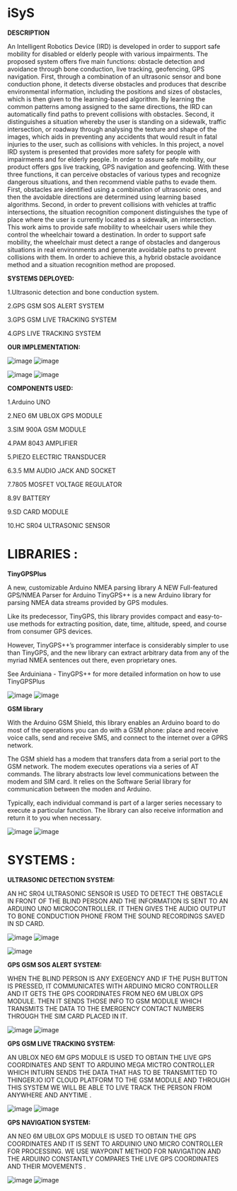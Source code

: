 # iSyS

**DESCRIPTION**

An Intelligent Robotics Device (IRD) is developed in order to support safe mobility for disabled or  elderly people with various impairments. The proposed system offers five main functions: obstacle  detection and avoidance through bone conduction, live tracking, geofencing, GPS navigation. First,  through a combination of an ultrasonic sensor and bone conduction phone, it detects diverse  obstacles and produces that describe environmental information, including the positions and sizes of  obstacles, which is then given to the learning-based algorithm. By learning the common patterns  among assigned to the same directions, the IRD can automatically find paths to prevent collisions  with obstacles. Second, it distinguishes a situation whereby the user is standing on a sidewalk, traffic  intersection, or roadway through analysing the texture and shape of the images, which aids in  preventing any accidents that would result in fatal injuries to the user, such as collisions with  vehicles. In this project, a novel IRD system is presented that provides more safety for people with  impairments and for elderly people. In order to assure safe mobility, our product offers gps live  tracking, GPS navigation and geofencing. With these three functions, it can perceive obstacles of  various types and recognize dangerous situations, and then recommend viable paths to evade them.  First, obstacles are identified using a combination of ultrasonic ones, and then the avoidable  directions are determined using learning based algorithms. Second, in order to prevent collisions  with vehicles at traffic intersections, the situation recognition component distinguishes the type of  place where the user is currently located as a sidewalk, an intersection. This work aims to provide  safe mobility to wheelchair users while they control the wheelchair toward a destination. In order to  support safe mobility, the wheelchair must detect a range of obstacles and dangerous situations in  real environments and generate avoidable paths to prevent collisions with them. In order to achieve  this, a hybrid obstacle avoidance method and a situation recognition method are proposed.

**SYSTEMS DEPLOYED:**

1.Ultrasonic detection and bone conduction system.

2.GPS GSM SOS ALERT SYSTEM

3.GPS GSM LIVE TRACKING SYSTEM

4.GPS LIVE TRACKING SYSTEM

**OUR IMPLEMENTATION:**

![image](https://user-images.githubusercontent.com/79503433/115166519-461f5680-a0d1-11eb-917a-a9fab2de98b7.png) ![image](https://user-images.githubusercontent.com/79503433/115166544-5c2d1700-a0d1-11eb-9d4f-6b974351e176.png)

![image](https://user-images.githubusercontent.com/79503433/115166577-7ff05d00-a0d1-11eb-821d-5d9c04a02bdb.png) ![image](https://user-images.githubusercontent.com/79503433/115166597-95658700-a0d1-11eb-96ef-99fe7c7bf397.png)








**COMPONENTS USED:**

1.Arduino UNO

2.NEO 6M UBLOX GPS MODULE

3.SIM 900A GSM MODULE

4.PAM 8043 AMPLIFIER

5.PIEZO ELECTRIC TRANSDUCER

6.3.5 MM AUDIO JACK AND SOCKET

7.7805 MOSFET VOLTAGE REGULATOR

8.9V BATTERY

9.SD CARD MODULE

10.HC SR04 ULTRASONIC SENSOR

# LIBRARIES :

**TinyGPSPlus**

A new, customizable Arduino NMEA parsing library A NEW Full-featured GPS/NMEA Parser for Arduino TinyGPS++ is a new Arduino library for parsing NMEA data streams provided by GPS modules.

Like its predecessor, TinyGPS, this library provides compact and easy-to-use methods for extracting position, date, time, altitude, speed, and course from consumer GPS devices.

However, TinyGPS++’s programmer interface is considerably simpler to use than TinyGPS, and the new library can extract arbitrary data from any of the myriad NMEA sentences out there, even proprietary ones.

See Arduiniana - TinyGPS++ for more detailed information on how to use TinyGPSPlus

![image](https://user-images.githubusercontent.com/79503433/115144960-fdce4d00-a06c-11eb-957f-8eef09a2af17.png)
![image](https://user-images.githubusercontent.com/79503433/115144982-1179b380-a06d-11eb-9400-d9611b5c2d90.png)

**GSM library**

With the Arduino GSM Shield, this library enables an Arduino board to do most of the operations you can do with a GSM phone: place and receive voice calls, send and receive SMS, and connect to the internet over a GPRS network.

The GSM shield has a modem that transfers data from a serial port to the GSM network. The modem executes operations via a series of AT commands. The library abstracts low level communications between the modem and SIM card. It relies on the Software Serial library for communication between the moden and Arduino.

Typically, each individual command is part of a larger series necessary to execute a particular function. The library can also receive information and return it to you when necessary.

![image](https://user-images.githubusercontent.com/79503433/115167170-1e7dbd80-a0d4-11eb-9af9-99206fc83939.png) ![image](https://user-images.githubusercontent.com/79503433/115167210-4c630200-a0d4-11eb-9a89-f8bf6b7870cd.png)


# SYSTEMS :

**ULTRASONIC DETECTION SYSTEM:**

AN HC SR04 ULTRASONIC SENSOR IS USED TO DETECT THE OBSTACLE IN FRONT OF THE BLIND PERSON AND THE INFORMATION IS SENT TO AN ARDUINO UNO MICROCONTROLLER. IT THEN GIVES THE AUDIO OUTPUT TO  BONE CONDUCTION PHONE FROM THE SOUND RECORDINGS SAVED IN SD CARD.

![image](https://user-images.githubusercontent.com/79503433/115145093-9533a000-a06d-11eb-8817-72cba41746d0.png) ![image](https://user-images.githubusercontent.com/79503433/115166720-3eac7d00-a0d2-11eb-9d5c-4ac042d0f603.png)

![image](https://user-images.githubusercontent.com/79503433/115145228-260a7b80-a06e-11eb-88e7-b47e7c8ccb89.png)

**GPS GSM SOS ALERT SYSTEM:**

WHEN THE BLIND PERSON IS ANY EXEGENCY AND IF THE PUSH BUTTON IS PRESSED, IT COMMUNICATES WITH ARDUINO MICRO CONTROLLER AND IT GETS THE GPS COORDINATES FROM NEO 6M UBLOX GPS MODULE. THEN IT SENDS THOSE INFO TO GSM MODULE WHICH TRANSMITS THE DATA TO THE EMERGENCY CONTACT NUMBERS THROUGH THE SIM CARD PLACED IN IT. 

![image](https://user-images.githubusercontent.com/79503433/115166766-6d2a5800-a0d2-11eb-954e-89e1690c6dca.png)
![image](https://user-images.githubusercontent.com/79503433/115166867-eb86fa00-a0d2-11eb-815c-c0b52a42a7f3.png)


**GPS GSM LIVE TRACKING SYSTEM:**

AN UBLOX NEO 6M GPS MODULE IS USED TO OBTAIN THE LIVE GPS COORDINATES AND SENT TO ARDUINO MEGA MICTRO CONTROLLER WHICH INTURN SENDS THE DATA THAT HAS TO BE TRANSMITTED TO THINGER.IO IOT CLOUD PLATFORM TO THE GSM MODULE AND THROUGH THIS SYSTEM WE WILL BE ABLE TO LIVE TRACK THE PERSON FROM ANYWHERE AND ANYTIME .

![image](https://user-images.githubusercontent.com/79503433/115166918-212be300-a0d3-11eb-8316-fdb7b0aa0c7d.png) ![image](https://user-images.githubusercontent.com/79503433/115166924-2c7f0e80-a0d3-11eb-8d85-af466b6aa0ba.png)



**GPS NAVIGATION SYSTEM:**

AN NEO 6M UBLOX GPS MODULE IS USED TO OBTAIN THE GPS COORDINATES AND IT IS SENT TO ARDUINIO UNO MICRO CONTROLLER FOR PROCESSING. WE USE WAYPOINT METHOD FOR NAVIGATION AND THE ARDUINO CONSTANTLY COMPARES THE LIVE GPS COORDINATES AND THEIR MOVEMENTS .

![image](https://user-images.githubusercontent.com/79503433/115166967-57696280-a0d3-11eb-85a3-707f4991e8dd.png) ![image](https://user-images.githubusercontent.com/79503433/115166980-6223f780-a0d3-11eb-8582-2a9afa11b8a7.png)
